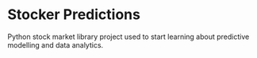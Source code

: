# Stocker Predictions 

Python stock market library project used to start learning about predictive modelling and data analytics. 
